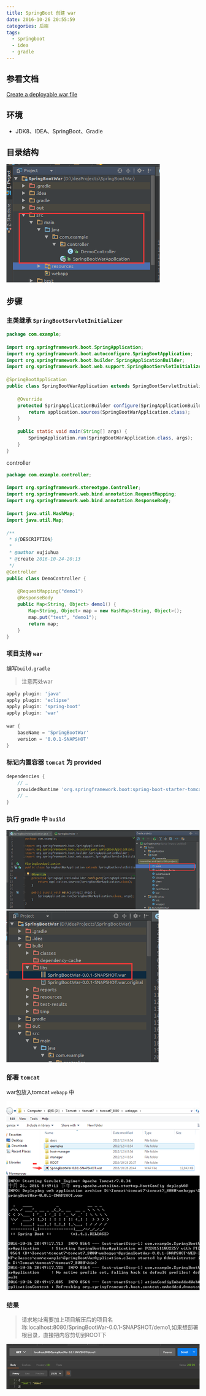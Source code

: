 ```yaml
---
title: SpringBoot 创建 war
date: 2016-10-26 20:55:59
categories: 后端
tags: 
  - springboot
  - idea
  - gradle
---
```



## 参看文档

[Create a deployable war file](http://docs.spring.io/spring-boot/docs/current-SNAPSHOT/reference/htmlsingle/#howto-traditional-deployment)

## 环境

 - JDK8、IDEA、SpringBoot、Gradle

<!--more-->

## 目录结构

<img src="springboot-war/category.png"/>

## 步骤

### 主类继承 `SpringBootServletInitializer`

```java
package com.example;

import org.springframework.boot.SpringApplication;
import org.springframework.boot.autoconfigure.SpringBootApplication;
import org.springframework.boot.builder.SpringApplicationBuilder;
import org.springframework.boot.web.support.SpringBootServletInitializer;

@SpringBootApplication
public class SpringBootWarApplication extends SpringBootServletInitializer {

	@Override
	protected SpringApplicationBuilder configure(SpringApplicationBuilder application) {
		return application.sources(SpringBootWarApplication.class);
	}

	public static void main(String[] args) {
		SpringApplication.run(SpringBootWarApplication.class, args);
	}
}
```

controller

```java
package com.example.controller;

import org.springframework.stereotype.Controller;
import org.springframework.web.bind.annotation.RequestMapping;
import org.springframework.web.bind.annotation.ResponseBody;

import java.util.HashMap;
import java.util.Map;

/**
 * ${DESCRIPTION}
 *
 * @author xujiuhua
 * @create 2016-10-24-20:13
 */
@Controller
public class DemoController {

    @RequestMapping("demo1")
    @ResponseBody
    public Map<String, Object> demo1() {
        Map<String, Object> map = new HashMap<String, Object>();
        map.put("test", "demo1");
        return map;
    }
}
```

### 项目支持 `war`

编写`build.gradle`

> 注意两处war

```gradle
apply plugin: 'java'
apply plugin: 'eclipse'
apply plugin: 'spring-boot'
apply plugin: 'war'

war {
	baseName = 'SpringBootWar'
	version = '0.0.1-SNAPSHOT'
}
```

### 标记内置容器 `tomcat` 为 provided

```gradle
dependencies {
    // …
    providedRuntime 'org.springframework.boot:spring-boot-starter-tomcat'
    // …
}
```

### 执行 gradle 中 `build`

<img src="springboot-war/task.png"/>

<img src="springboot-war/war.png"/>

### 部署 `tomcat`

war包放入tomcat `webapp` 中

<img src="springboot-war/tomcat-war.png"/>

<img src="springboot-war/tomcat-info.png"/>

### 结果

> 请求地址需要加上项目解压后的项目名称:localhost:8080/SpringBootWar-0.0.1-SNAPSHOT/demo1,如果想部署根目录，直接把内容剪切到ROOT下

<img src="springboot-war/result.png"/>
